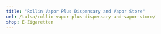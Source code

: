 ```yaml
---
title: "Rollin Vapor Plus Dispensary and Vapor Store"
url: /tulsa/rollin-vapor-plus-dispensary-and-vapor-store/
shop: E-Zigaretten
---
```

